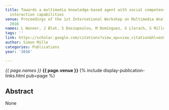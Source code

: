 ```yaml
---
title: Towards a multimedia knowledge-based agent with social competence and human
  interaction capabilities
venue: Proceedings of the 1st International Workshop on Multimedia Analysis and …,
  2016
names: L Wanner, J Blat, S Dasiopoulou, M Domínguez, G Llorach, S Mille, ...
tags: ''
link: https://scholar.google.com/citations?view_op=view_citation&hl=en&user=hg8-G68AAAAJ&pagesize=100&sortby=pubdate&citation_for_view=hg8-G68AAAAJ:GnPB-g6toBAC
author: Simon Mille
categories: Publications
year: '2016'

---
```


*{{ page.names }}*
**{{ page.venue }}**
{% include display-publication-links.html pub=page %}
## Abstract

None